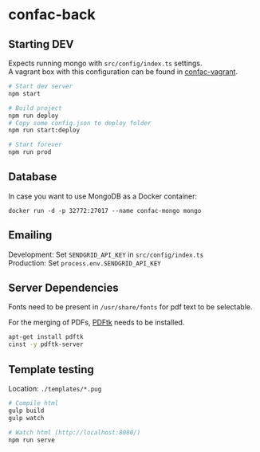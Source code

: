 confac-back
===========

Starting DEV
------------

Expects running mongo with `src/config/index.ts` settings.  
A vagrant box with this configuration can be found in [confac-vagrant][confac-vagrant].

```bash
# Start dev server
npm start

# Build project
npm run deploy
# Copy some config.json to deploy folder
npm run start:deploy

# Start forever
npm run prod
```

Database
--------

In case you want to use MongoDB as a Docker container:

`docker run -d -p 32772:27017 --name confac-mongo mongo`


Emailing
--------

Development: Set `SENDGRID_API_KEY` in `src/config/index.ts`  
Production: Set `process.env.SENDGRID_API_KEY`  

Server Dependencies
-------------------

Fonts need to be present in `/usr/share/fonts` for pdf text to be selectable.

For the merging of PDFs, [PDFtk](https://www.pdflabs.com/tools/pdftk-the-pdf-toolkit/) needs to be installed.

```bash
apt-get install pdftk
cinst -y pdftk-server
```


Template testing
----------------

Location: `./templates/*.pug`

```bash
# Compile html
gulp build
gulp watch

# Watch html (http://localhost:8080/)
npm run serve
```

[confac-vagrant]: https://github.com/be-pongit/confac-vagrant
